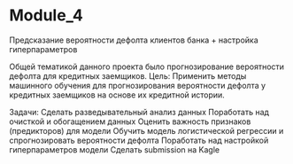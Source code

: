 # Module_4
Предсказание вероятности дефолта клиентов банка + настройка гиперпараметров

Общей тематикой данного проекта было прогнозирование вероятности дефолта для кредитных заемщиков.
Цель: Применить методы машинного обучения для прогнозирования вероятности дефолта у кредитных заемщиков на основе их кредитной истории.

Задачи:
Сделать разведывательный анализ данных
Поработать над очисткой и обогащением данных
Оценить важность признаков (предикторов) для модели
Обучить модель логистической регрессии и спрогнозировать вероятности дефолта
Поработать над настройкой гиперпараметров модели
Сделать submission на Kagle
